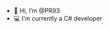 - 👋 Hi, I’m @PR93
- :computer: I’m currently a C# developer 
  
  
    
    
       
     
            
    
      
         
          
   
    
  

